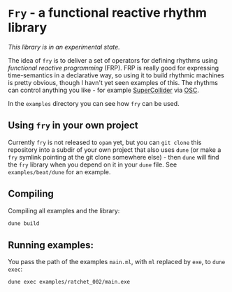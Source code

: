 # `Fry` - a functional reactive rhythm library

*This library is in an experimental state.*

The idea of `fry` is to deliver a set of operators for defining rhythms using *functional reactive programming* (FRP). 
FRP is really good for expressing time-semantics in a declarative way, so using it to build rhythmic machines is 
pretty obvious, though I havn't yet seen examples of this. The rhythms can control anything you like - for example 
[SuperCollider](https://supercollider.github.io/) via [OSC](https://en.wikipedia.org/wiki/Open_Sound_Control). 

In the `examples` directory you can see how `fry` can be used.

## Using `fry` in your own project

Currently `fry` is not released to `opam` yet, but you can `git clone` this repository into a subdir of your own
project that also uses `dune` (or make a `fry` symlink pointing at the git clone somewhere else)  - then `dune` 
will find the `fry` library when you depend on it in your `dune` file.
See `examples/beat/dune` for an example.

## Compiling

Compiling all examples and the library:
```bash
dune build
```

## Running examples:

You pass the path of the examples `main.ml`, with `ml` replaced by `exe`, to `dune exec`:
```bash
dune exec examples/ratchet_002/main.exe
```

